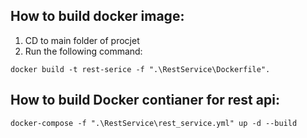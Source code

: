 ## How to build docker image:
1. CD to main folder of procjet
2. Run the following command:
```
docker build -t rest-serice -f ".\RestService\Dockerfile".
```

## How to build Docker contianer for rest api:
```
docker-compose -f ".\RestService\rest_service.yml" up -d --build
```